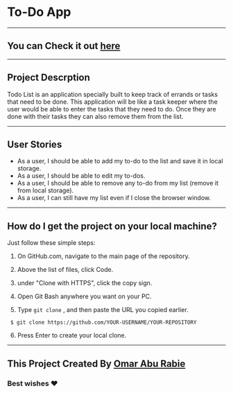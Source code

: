 #  To-Do App
-------------------------------------------------------------------
## You can  Check it out [here](https://gsg-cf05.github.io/TODO-App-Omar_Said/)
-------------------------------------------------------------------

## Project Descrption 
Todo List is an application specially built to keep track of errands or tasks that need to be done. This application will be like a task keeper where the user would be able to enter the tasks that they need to do. Once they are done with their tasks they can also remove them from the list.

-------------------------------------------------------------------
## User  Stories
- As a user, I should be able to add my to-do to the list and save it in local storage.
- As a user, I should be able to edit my to-dos.
- As a user, I should be able to remove any to-do from my list (remove it from local storage).
- As a user, I can still have my list even if I close the browser window.

----------------------------------------------------------------------
## How do I get the project on your local machine? <span id="clone"></span>

Just follow these simple steps:

1. On GitHub.com, navigate to the main page of the repository.

1. Above the list of files, click  Code.

1. under "Clone with HTTPS", click the copy sign.

1. Open Git Bash anywhere you want on your PC.

1. Type `git clone` , and then paste the URL you copied earlier.
```
 $ git clone https://github.com/YOUR-USERNAME/YOUR-REPOSITORY
```
6. Press Enter to create your local clone.

------------------------------------------------------------------

 ## This Project Created By [Omar Abu Rabie](https://github.com/omaraburabie3)
 
 ### Best wishes ♥


